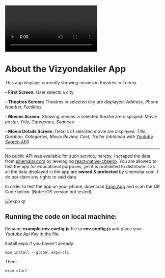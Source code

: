 ![enter image description here](https://thumbs.gfycat.com/PoliticalPhysicalGossamerwingedbutterfly-mobile.mp4)

# About the Vizyondakiler App

This app displays currently showing movies in theatres in Turkey.

**- First Screen:**
User selects a city

**- Theatres Screen:**
Theatres in selected city are displayed:
_Address, Phone Number, Facilities_

**- Movies Screen:**
Showing movies in selected theatre are displayed:
_Movie poster, Title, Categories, Seances_

**- Movie Details Screen:**
Details of selected movie are displayed:
_Title, Duration, Categories, Movie Review, Cast, Trailer (obtained with [Youtube Search API](https://developers.google.com/youtube/v3/docs/search))_

---

No public API was available for such service, hereby, I scraped the data from [sinemalar.com](https://sinemalar.com) by leveraging [react-native-cheerio](https://www.npmjs.com/package/react-native-cheerio). You are allowed to test the app for educational purposes, yet it is prohibited to distribute it as all the data displayed in the app are **owned & protected** by sinemalar.com. I do not claim any rights to said data.

In order to test the app on your phone, download [Expo App](https://play.google.com/store/apps/details?id=host.exp.exponent&hl=tr&gl=US) and scan the QR Code below. (Note: iOS version not tested)

![expo qr](https://i.ibb.co/8c4jQt1/download.png)

## Running the code on local machine:

Rename **example.env.config.js** file to **env.config.js** and place your _Youtube Api Key_ in the file.

Install expo if you haven't already:

    npm install --global expo-cli

Then:

    expo start

